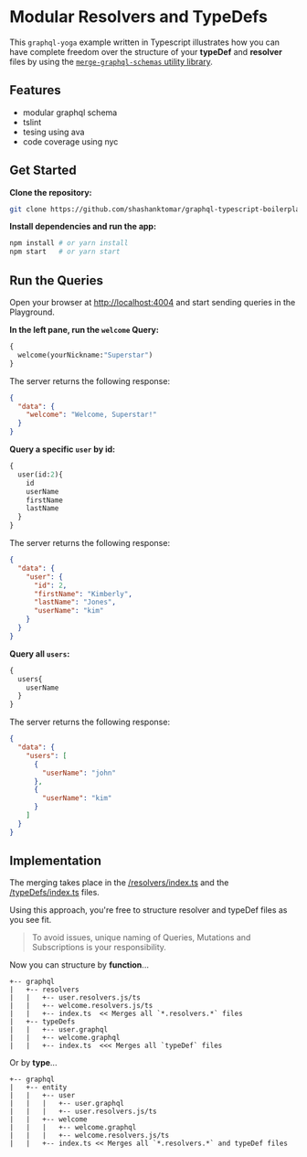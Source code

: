 # Modular Resolvers and TypeDefs

This `graphql-yoga` example written in Typescript illustrates how you can have complete freedom 
over the structure of your **typeDef** and **resolver** files by using the 
[`merge-graphql-schemas` utility library](https://github.com/okgrow/merge-graphql-schemas). 

## Features
- modular graphql schema
- tslint
- tesing using ava
- code coverage using nyc

## Get Started

**Clone the repository:**

```sh
git clone https://github.com/shashanktomar/graphql-typescript-boilerplate.git
```

**Install dependencies and run the app:**

```sh
npm install # or yarn install
npm start   # or yarn start
```

## Run the Queries

Open your browser at [http://localhost:4004](http://localhost:4004) and start sending queries in the Playground.

**In the left pane, run the `welcome` Query:**

```graphql
{
  welcome(yourNickname:"Superstar")
}
```

The server returns the following response:

```json
{
  "data": {
    "welcome": "Welcome, Superstar!"
  }
}
```

**Query a specific `user` by id:**

```graphql
{
  user(id:2){
    id
    userName
    firstName
    lastName
  }
}
```

The server returns the following response:

```json
{
  "data": {
    "user": {
      "id": 2,
      "firstName": "Kimberly",
      "lastName": "Jones",
      "userName": "kim"
    }
  }
}
```

**Query all `users`:**

```graphql
{
  users{
    userName
  }
}
```

The server returns the following response:

```json
{
  "data": {
    "users": [
      {
        "userName": "john"
      },
      {
        "userName": "kim"
      }
    ]
  }
}
```

## Implementation

The merging takes place in the [/resolvers/index.ts](./resolvers/index.ts) 
and the [/typeDefs/index.ts](./typeDefs/index.ts) files. 

Using this approach, you're free to structure resolver and typeDef files as you see fit. 

>To avoid issues, unique naming of Queries, Mutations and Subscriptions is your responsibility.

Now you can structure by **function**...
```
+-- graphql
|   +-- resolvers
|   |   +-- user.resolvers.js/ts
|   |   +-- welcome.resolvers.js/ts
|   |   +-- index.ts  << Merges all `*.resolvers.*` files
|   +-- typeDefs
|   |   +-- user.graphql
|   |   +-- welcome.graphql
|   |   +-- index.ts  <<< Merges all `typeDef` files
```

Or by **type**...
```
+-- graphql
|   +-- entity
|   |   +-- user
|   |   |   +-- user.graphql
|   |   |   +-- user.resolvers.js/ts
|   |   +-- welcome
|   |   |   +-- welcome.graphql
|   |   |   +-- welcome.resolvers.js/ts
|   |   +-- index.ts << Merges all `*.resolvers.*` and typeDef files
```
